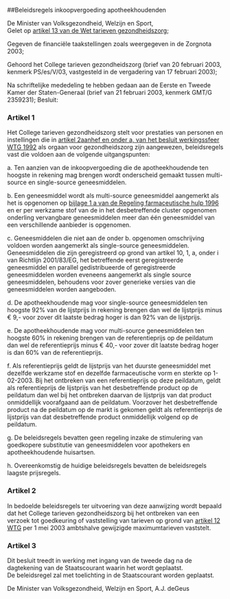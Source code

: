 <meta http-equiv='Content-Type' content='text/html; charset=utf-8' />

##Beleidsregels inkoopvergoeding apotheekhoudenden

De Minister van Volksgezondheid, Welzijn en Sport,  
Gelet op [artikel 13 van de Wet tarieven gezondheidszorg](../../../../../wet/wet/tarieven/gezondheidszorg/BWBR0003356/README.md);

Gegeven de financiële taakstellingen zoals weergegeven in de Zorgnota 2003;

Gehoord het College tarieven gezondheidszorg (brief van 20 februari 2003, kenmerk PS/es/V/03, vastgesteld in de vergadering van 17 februari 2003);

Na schriftelijke mededeling te hebben gedaan aan de Eerste en Tweede Kamer der Staten-Generaal (brief van 21 februari 2003, kenmerk GMT/G 2359231);
Besluit:    

### Artikel  1  

Het College tarieven gezondheidszorg stelt voor prestaties van personen en instellingen die in [artikel 2](../../../../../AMvB/besluit/werkingssfeer/wtg/1992/BWBR0005342/README.md)[aanhef en onder a, van het besluit werkingssfeer WTG 1992](../../../../../AMvB/besluit/werkingssfeer/wtg/1992/BWBR0005342/README.md) als orgaan voor gezondheidszorg zijn aangewezen, beleidsregels vast die voldoen aan de volgende uitgangspunten: 

a. Ten aanzien van de inkoopvergoeding die de apotheekhoudende ten hoogste in rekening mag brengen wordt onderscheid gemaakt tussen multi-source en single-source geneesmiddelen.  

b. Een geneesmiddel wordt als multi-source geneesmiddel aangemerkt als het is opgenomen op [bijlage 1 a van de Regeling farmaceutische hulp 1996](../../../../../ministeriele-regeling/regeling/farmaceutische/hulp/1996/BWBR0007718/README.md) en er per werkzame stof van de in het desbetreffende cluster opgenomen onderling vervangbare geneesmiddelen meer dan één geneesmiddel van een verschillende aanbieder is opgenomen.  

c. Geneesmiddelen die niet aan de onder b. opgenomen omschrijving voldoen worden aangemerkt als single-source geneesmiddelen. Geneesmiddelen die zijn geregistreerd op grond van artikel 10, 1, a, onder i van Richtlijn 2001/83/EG, het betreffende eerst geregistreerde geneesmiddel en parallel gedistribueerde of geregistreerde geneesmiddelen worden eveneens aangemerkt als single source geneesmiddelen, behoudens voor zover generieke versies van die geneesmiddelen worden aangeboden.  

d. De apotheekhoudende mag voor single-source geneesmiddelen ten hoogste 92% van de lijstprijs in rekening brengen dan wel de lijstprijs minus € 9,- voor zover dit laatste bedrag hoger is dan 92% van de lijstprijs.  

e. De apotheekhoudende mag voor multi-source geneesmiddelen ten hoogste 60% in rekening brengen van de referentieprijs op de peildatum dan wel de referentieprijs minus € 40,- voor zover dit laatste bedrag hoger is dan 60% van de referentieprijs.  

f. Als referentieprijs geldt de lijstprijs van het duurste geneesmiddel met dezelfde werkzame stof en dezelfde farmaceutische vorm en sterkte op 1-02-2003. Bij het ontbreken van een referentieprijs op deze peildatum, geldt als referentieprijs de lijstprijs van het desbetreffende product op de peildatum dan wel bij het ontbreken daarvan de lijstprijs van dat product onmiddellijk voorafgaand aan de peildatum. Voorzover het desbetreffende product na de peildatum op de markt is gekomen geldt als referentieprijs de lijstprijs van dat desbetreffende product onmiddellijk volgend op de peildatum.  

g. De beleidsregels bevatten geen regeling inzake de stimulering van goedkopere substitutie van geneesmiddelen voor apothekers en apotheekhoudende huisartsen.  

h. Overeenkomstig de huidige beleidsregels bevatten de beleidsregels laagste prijsregels.    

### Artikel  2  

In bedoelde beleidsregels ter uitvoering van deze aanwijzing wordt bepaald dat het College tarieven gezondheidszorg bij het ontbreken van een verzoek tot goedkeuring of vaststelling van tarieven op grond van [artikel 12 WTG](../../../../../wet/wet/tarieven/gezondheidszorg/BWBR0003356/README.md) per 1 mei 2003 ambtshalve gewijzigde maximumtarieven vaststelt.  

### Artikel  3  

Dit besluit treedt in werking met ingang van de tweede dag na de dagtekening van de Staatscourant waarin het wordt geplaatst.  
De beleidsregel zal met toelichting in de Staatscourant worden geplaatst.   

De 
Minister van Volksgezondheid, Welzijn en Sport,
A.J. deGeus    
